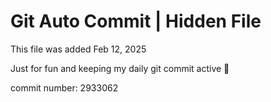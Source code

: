 # Git Auto Commit | Hidden File

This file was added Feb 12, 2025

Just for fun and keeping my daily git commit active 🤪

commit number: 2933062
